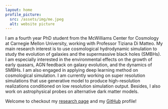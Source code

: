 ```yaml
---
layout: home
profile_picture:
  src: /assets/img/me.jpeg
  alt: website picture
---
```




<p>
  I am a fourth year PhD student from the McWilliams Center for Cosmology at Carnegie Mellon University, working with Professor Tiziana Di Matteo. My main research interest is to use cosmological hydrodynamic simulation to study the evolution of galaxies and the supermassive black holes (SMBHs). I am especially interested in the environmental effects on the growth of early quasars, AGN feedback on galaxy evolution, and the dynamics of SMBHs. I am also engaged in applying deep learning method on cosmological simulation. I am currently working on super resolution simulations that use generative model to produce high-resolution realizations conditioned on low resolution simulation output. Besides, I also work on astrophysical probes on alternative dark matter models.
</p>


<p>
  Welcome to checkout my <a href="https://yueyingn.github.io/research">research page</a> and my <a href="https://github.com/yueyingn">GitHub</a> profile!
</p>
